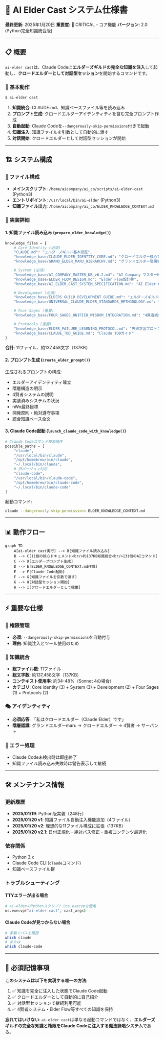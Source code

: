 # 🔮 AI Elder Cast システム仕様書

**最終更新**: 2025年1月20日
**重要度**: 🔴 CRITICAL - コア機能
**バージョン**: 2.0 (Python完全知識統合版)

---

## 📋 概要

`ai-elder cast`は、Claude Codeに**エルダーズギルドの完全な知識を注入**して起動し、**クロードエルダーとして対話型セッション**を開始するコマンドです。

### 🎯 基本動作

```bash
$ ai-elder cast
```

1. **知識統合**: CLAUDE.md、知識ベースファイル等を読み込み
2. **プロンプト生成**: クロードエルダーアイデンティティを含む完全プロンプト作成
3. **自動起動**: Claude Codeを`--dangerously-skip-permissions`付きで起動
4. **知識注入**: 知識ファイルを引数として自動的に渡す
5. **対話開始**: クロードエルダーとして対話型セッションが開始

---

## 🏗️ システム構成

### 📁 ファイル構成

- **メインスクリプト**: `/home/aicompany/ai_co/scripts/ai-elder-cast` (Python3)
- **エントリポイント**: `/usr/local/bin/ai-elder` (Python3)
- **知識ファイル出力**: `/home/aicompany/ai_co/ELDER_KNOWLEDGE_CONTEXT.md`

### 🔧 実装詳細

#### 1. **知識ファイル読み込み** (`prepare_elder_knowledge()`)

```python
knowledge_files = {
    # Core Identity (必須)
    "CLAUDE.md": "エルダーズギルド基本設定",
    "knowledge_base/CLAUDE_ELDER_IDENTITY_CORE.md": "クロードエルダー核心アイデンティティ",
    "knowledge_base/GRAND_ELDER_MARU_HIERARCHY.md": "グランドエルダー階層構造",

    # System (必須)
    "knowledge_base/AI_COMPANY_MASTER_KB_v6.2.md": "AI Company マスターKB v6.2",
    "knowledge_base/ELDER_FLOW_DESIGN.md": "Elder Flow設計書",
    "knowledge_base/AI_ELDER_CAST_SYSTEM_SPECIFICATION.md": "AI Elder Cast システム仕様",

    # Development (必須)
    "knowledge_base/ELDERS_GUILD_DEVELOPMENT_GUIDE.md": "エルダーズギルド開発ガイド",
    "knowledge_base/UNIVERSAL_CLAUDE_ELDER_STANDARDS_METHODOLOGY.md": "標準開発方法論",

    # Four Sages (重要)
    "knowledge_base/FOUR_SAGES_UNIFIED_WISDOM_INTEGRATION.md": "4賢者統合知恵システム",

    # Protocols (重要)
    "knowledge_base/ELDER_FAILURE_LEARNING_PROTOCOL.md": "失敗学習プロトコル",
    "knowledge_base/CLAUDE_TDD_GUIDE.md": "Claude TDDガイド"
}
```

**合計**: 11ファイル、約137,458文字（137KB）

#### 2. **プロンプト生成** (`create_elder_prompt()`)

生成されるプロンプトの構成:
- エルダーアイデンティティ確立
- 階層構造の明示
- 4賢者システムの説明
- 実装済みシステムの状況
- nWo最終目標
- 開発原則・絶対遵守事項
- 統合知識ベース全文

#### 3. **Claude Code起動** (`launch_claude_code_with_knowledge()`)

```python
# Claude Codeコマンド検索順序
possible_paths = [
    "claude",
    "/usr/local/bin/claude",
    "/opt/homebrew/bin/claude",
    "~/.local/bin/claude",
    # 旧バージョン対応
    "claude-code",
    "/usr/local/bin/claude-code",
    "/opt/homebrew/bin/claude-code",
    "~/.local/bin/claude-code"
]
```

起動コマンド:
```bash
claude --dangerously-skip-permissions ELDER_KNOWLEDGE_CONTEXT.md
```

---

## 📊 動作フロー

```mermaid
graph TD
    A[ai-elder cast実行] --> B[知識ファイル読み込み]
    B --> C[11個の核心ドキュメント<br/>約137KB知識統合<br/>131個のAIコマンド]
    C --> D[エルダープロンプト生成]
    D --> E[ELDER_KNOWLEDGE_CONTEXT.md作成]
    E --> F[Claude Code起動]
    F --> G[知識ファイルを引数で渡す]
    G --> H[対話型セッション開始]
    H --> I[クロードエルダーとして稼働]
```

---

## ⚡ 重要な仕様

### 🔐 権限管理
- **必須**: `--dangerously-skip-permissions`を自動付与
- **理由**: 知識注入とツール使用のため

### 📝 知識統合
- **総ファイル数**: 11ファイル
- **総文字数**: 約137,458文字（137KB）
- **コンテキスト使用率**: 約34-48%（Sonnet 4の場合）
- **カテゴリ**: Core Identity (3) + System (3) + Development (2) + Four Sages (1) + Protocols (2)

### 🎭 アイデンティティ
- **必須応答**: 「私はクロードエルダー（Claude Elder）です」
- **階層認識**: グランドエルダーmaru → クロードエルダー → 4賢者 → サーバント

### 🚨 エラー処理
- Claude Code未検出時は即座終了
- 知識ファイル読み込み失敗時は警告表示して継続

---

## 🛠️ メンテナンス情報

### 更新履歴
- **2025/01/19**: Python版実装（248行）
- **2025/01/20 v1**: 知識ファイル自動注入機能追加（4ファイル）
- **2025/01/20 v2**: 理想的な11ファイル構成に拡張（137KB）
- **2025/01/20 v2.1**: 日付正規化・絶対パス修正・重複コンテンツ最適化

### 依存関係
- Python 3.x
- Claude Code CLI (`claude`コマンド)
- 知識ベースファイル群

### トラブルシューティング

#### TTYエラーが出る場合
```bash
# ai-elderのPythonスクリプトでos.execvpを使用
os.execvp("ai-elder-cast", cast_args)
```

#### Claude Codeが見つからない場合
```bash
# 手動でパスを確認
which claude
# または
which claude-code
```

---

## 📌 必須記憶事項

**このシステムは以下を実現する唯一の方法**:

1. ✅ 知識を完全に注入した状態でClaude Code起動
2. ✅ クロードエルダーとして自動的に自己紹介
3. ✅ 対話型セッションで継続利用可能
4. ✅ 4賢者システム・Elder Flow等すべての知識を保持

**忘れてはいけない**: `ai-elder cast`は単なる起動コマンドではなく、**エルダーズギルドの完全な知識と権限をClaude Codeに注入する魔法詠唱システム**である。
